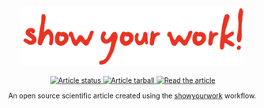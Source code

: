 <p align="center">
<a href="https://github.com/showyourwork/showyourwork">
<img width = "450" src="https://raw.githubusercontent.com/showyourwork/.github/main/images/showyourwork.png" alt="showyourwork"/>
</a>
<br>
<br>
<a href="https://github.com/mkenworthy/BetaPicCN/actions/workflows/build.yml">
<img src="https://github.com/mkenworthy/BetaPicCN/actions/workflows/build.yml/badge.svg?branch=main" alt="Article status"/>
</a>
<a href="https://github.com/mkenworthy/BetaPicCN/raw/main-pdf/arxiv.tar.gz">
<img src="https://img.shields.io/badge/article-tarball-blue.svg?style=flat" alt="Article tarball"/>
</a>
<a href="https://github.com/mkenworthy/BetaPicCN/raw/main-pdf/ms.pdf">
<img src="https://img.shields.io/badge/article-pdf-blue.svg?style=flat" alt="Read the article"/>
</a>
</p>

An open source scientific article created using the [showyourwork](https://github.com/showyourwork/showyourwork) workflow.
